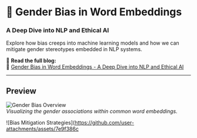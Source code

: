# 📘 Gender Bias in Word Embeddings  
### A Deep Dive into NLP and Ethical AI

Explore how bias creeps into machine learning models and how we can mitigate gender stereotypes embedded in NLP systems.

📖 **Read the full blog:**  
🔗 [Gender Bias in Word Embeddings - A Deep Dive into NLP and Ethical AI](https://cold-primrose-907.notion.site/Gender-Bias-in-Word-Embeddings-A-Deep-Dive-into-NLP-and-Ethical-AI-1a950465ff70802e8119ef1fb5d956d2?pvs=74)

---

##  Preview

![Gender Bias Overview](https://github.com/user-attachments/assets/06b66c81-ac4b-4883-99d3-bc157527f6ea)  
*Visualizing the gender associations within common word embeddings.*

![Bias Mitigation Strategies](https://github.com/user-attachments/assets/7e9f386c
